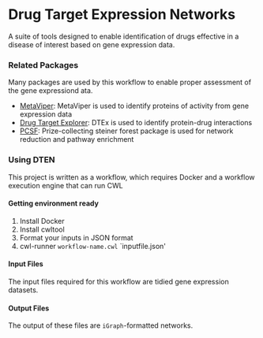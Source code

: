 # Drug Target Expression Networks
A suite of tools designed to enable identification of drugs effective in a disease of interest based on gene expression data.

### Related Packages
Many packages are used by this workflow to enable proper assessment of the gene expressiond ata.

* [MetaViper](https://www.bioconductor.org/packages/release/bioc/html/viper.html): MetaViper is used to identify proteins of activity from gene expression data
* [Drug Target Explorer](https://www.synapse.org/#!Synapse:syn11672851): DTEx is used to identify protein-drug interactions
* [PCSF](https://github.com/sgosline/pcsf): Prize-collecting steiner forest package is used for network reduction and pathway enrichment

### Using DTEN
This project is written as a workflow, which requires Docker and a workflow execution engine that can run CWL

#### Getting environment ready
1. Install Docker
2. Install cwltool
3. Format your inputs in JSON format
4. cwl-runner `workflow-name.cwl` `inputfile.json'

#### Input Files
The input files required for this workflow are tidied gene expression datasets. 

#### Output Files
The output of these files are `iGraph`-formatted networks. 
